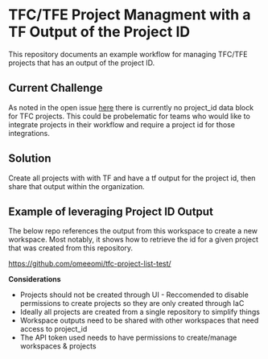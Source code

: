 # TFC/TFE Project Managment with a TF Output of the Project ID

This repository documents an example workflow for managing TFC/TFE projects that has an output of the project ID. 

## Current Challenge 

As noted in the open issue [here](https://github.com/hashicorp/terraform-provider-tfe/issues/782) there is currently no project_id data block for TFC projects. This could be probelematic for teams who would like to integrate projects in their workflow and require a project id for those integrations. 

## Solution

Create all projects with with TF and have a tf output for the project id, then share that output within the organization.

## Example of leveraging Project ID Output

The below repo references the output from this workspace to create a new workspace. Most notably, it shows how to retrieve the id for a given project that was created from this repository. 

https://github.com/omeeomi/tfc-project-list-test/

**Considerations**
* Projects should not be created through UI - Reccomended to disable permissions to create projects so they are only created through IaC
* Ideally all projects are created from a single repository to simplify things
* Workspace outputs need to be shared with other workspaces that need access to project_id
* The API token used needs to have permissions to create/manage workspaces & projects
